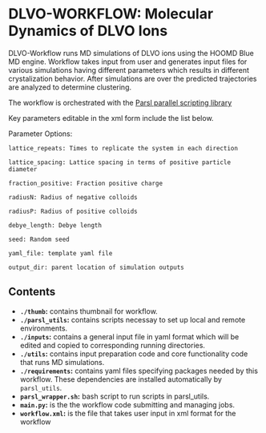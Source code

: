 # DLVO-WORKFLOW: Molecular Dynamics of DLVO Ions

DLVO-Workflow runs MD simulations of DLVO ions using the HOOMD Blue MD engine. 
Workflow takes input from user and generates input files for various simulations
having different parameters which results in different crystalization behavior.
After simulations are over the predicted trajectories are analyzed to determine clustering.

The workflow is orchestrated with the
[Parsl parallel scripting library](https://parsl-project.org/) 

Key parameters editable in the xml form include the list below.

Parameter Options:

	lattice_repeats: Times to replicate the system in each direction
			
	lattice_spacing: Lattice spacing in terms of positive particle diameter 
			
	fraction_positive: Fraction positive charge 
		
	radiusN: Radius of negative colloids 
		
	radiusP: Radius of positive colloids

    debye_length: Debye length 
             
    seed: Random seed 
		
    yaml_file: template yaml file

	output_dir: parent location of simulation outputs

## Contents

+ **`./thumb`:** contains thumbnail for workflow.
+ **`./parsl_utils`:** contains scripts necessay to set up local and remote environments.
+ **`./inputs`:** contains a general input file in yaml format which will be edited and copied to corresponding running directories.
+ **`./utils`:** contains input preparation code and core functionality code that runs MD simulations.
+ **`./requirements`:** contains yaml files specifying packages needed by this workflow.  These dependencies are installed automatically by `parsl_utils`.
+ **`parsl_wrapper.sh`:** bash script to run scripts in parsl_utils.
+ **`main.py`:** is the the workflow code submitting and managing jobs.
+ **`workflow.xml`:** is the file that takes user input in xml format for the workflow